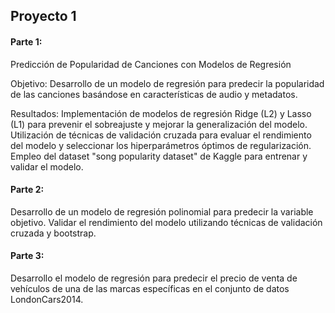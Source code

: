 ## Proyecto 1

#### Parte 1:
Predicción de Popularidad de Canciones con Modelos de Regresión

Objetivo: Desarrollo de un modelo de regresión para predecir la popularidad de las canciones basándose en características de audio y metadatos.

Resultados:
Implementación de modelos de regresión Ridge (L2) y Lasso (L1) para prevenir el sobreajuste y mejorar la generalización del modelo.
Utilización de técnicas de validación cruzada para evaluar el rendimiento del modelo y seleccionar los hiperparámetros óptimos de regularización.
Empleo del dataset "song popularity dataset" de Kaggle para entrenar y validar el modelo.

#### Parte 2:
Desarrollo de un modelo de regresión polinomial para predecir la variable objetivo. Validar el rendimiento del modelo utilizando técnicas de validación cruzada y bootstrap.

#### Parte 3:
Desarrollo el modelo de regresión para predecir el precio de venta de vehículos de una de las marcas específicas en el conjunto de datos LondonCars2014.
